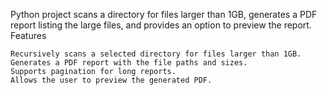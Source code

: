 Python project scans a directory for files larger than 1GB, generates a PDF report listing the large files, and provides an option to preview the report.
Features

    Recursively scans a selected directory for files larger than 1GB.
    Generates a PDF report with the file paths and sizes.
    Supports pagination for long reports.
    Allows the user to preview the generated PDF.

